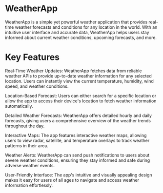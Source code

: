 # WeatherApp
WeatherApp is a simple yet powerful weather application that provides real-time weather forecasts and conditions for any location in the world.
With an intuitive user interface and accurate data, WeatherApp helps users stay informed about current weather conditions,
upcoming forecasts, and more.


# Key Features

Real-Time Weather Updates: WeatherApp fetches data from reliable weather APIs to provide up-to-date weather information for any selected location. Users can instantly view the current temperature, humidity, wind speed, and weather conditions.

Location-Based Forecast: Users can either search for a specific location or allow the app to access their device's location to fetch weather information automatically.

Detailed Weather Forecasts: WeatherApp offers detailed hourly and daily forecasts, giving users a comprehensive overview of the weather trends throughout the day.

Interactive Maps: The app features interactive weather maps, allowing users to view radar, satellite, and temperature overlays to track weather patterns in their area.

Weather Alerts: WeatherApp can send push notifications to users about severe weather conditions, ensuring they stay informed and safe during adverse weather events.

User-Friendly Interface: The app's intuitive and visually appealing design makes it easy for users of all ages to navigate and access weather information effortlessly.



